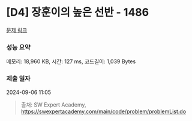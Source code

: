 # [D4] 장훈이의 높은 선반 - 1486 

[문제 링크](https://swexpertacademy.com/main/code/problem/problemDetail.do?contestProbId=AV2b7Yf6ABcBBASw) 

### 성능 요약

메모리: 18,960 KB, 시간: 127 ms, 코드길이: 1,039 Bytes

### 제출 일자

2024-09-06 11:05



> 출처: SW Expert Academy, https://swexpertacademy.com/main/code/problem/problemList.do